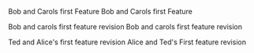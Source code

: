 Bob and Carols first Feature
Bob and Carols first Feature

Bob and carols first feature revision
Bob and carols first feature revision

Ted and Alice's first feature revision
Alice and Ted's First feature revision


